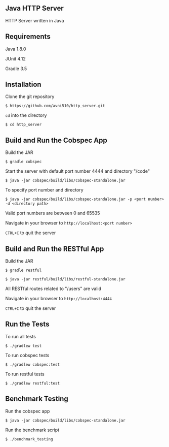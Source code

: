 Java HTTP Server
---------------

HTTP Server written in Java

Requirements
-----------
Java 1.8.0

JUnit 4.12

Gradle 3.5

Installation
-----------

Clone the git repository
```
$ https://github.com/avni510/http_server.git
```

`cd` into the directory
```
$ cd http_server
```

Build and Run the Cobspec App
--------------
Build the JAR
```
$ gradle cobspec
```

Start the server with default port number 4444 and directory "/code"
```
$ java -jar cobspec/build/libs/cobspec-standalone.jar
```

To specify port number and directory
```
$ java -jar cobspec/build/libs/cobspec-standalone.jar -p <port number> -d <directory path>
```
Valid port numbers are between 0 and 65535

Navigate in your browser to `http://localhost:<port number>`

`CTRL+C` to quit the server

Build and Run the RESTful App
--------------
Build the JAR
```
$ gradle restful
```

```
$ java -jar restful/build/libs/restful-standalone.jar
```

All RESTful routes related to "/users" are valid

Navigate in your browser to `http://localhost:4444`

`CTRL+C` to quit the server

Run the Tests
-------------
To run all tests
```
$ ./gradlew test
```

To run cobspec tests
```
$ ./gradlew cobspec:test
```

To run restful tests
```
$ ./gradlew restful:test
```

Benchmark Testing
-----------------

Run the cobspec app 
```
$ java -jar cobspec/build/libs/cobspec-standalone.jar
```

Run the benchmark script
```
$ ./benchmark_testing
```
